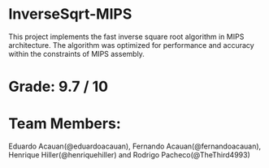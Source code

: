 ﻿# InverseSqrt-MIPS
This project implements the fast inverse square root algorithm in MIPS architecture. The algorithm was optimized for performance and accuracy within the constraints of MIPS assembly.



# Grade: 9.7 / 10



# Team Members: 
Eduardo Acauan(@eduardoacauan), Fernando Acauan(@fernandoacauan), Henrique Hiller(@henriquehiller) and Rodrigo Pacheco(@TheThird4993)


